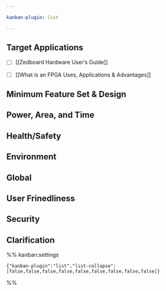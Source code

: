 ```yaml
---

kanban-plugin: list

---
```


## Target Applications

- [ ] [[Zedboard Hardware User’s Guide]]
- [ ] [[What is an FPGA Uses, Applications & Advantages]]


## Minimum Feature Set & Design



## Power, Area, and Time



## Health/Safety



## Environment



## Global



## User Frinedliness



## Security



## Clarification





%% kanban:settings
```
{"kanban-plugin":"list","list-collapse":[false,false,false,false,false,false,false,false,false]}
```
%%